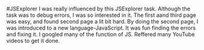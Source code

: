 #JSExplorer
I was really influenced by this JSExplorer task. Although the task was to debug errors, I was so interested in it. The first aand third page was easy, and found second page a lit bit hard. By doing the second page, I was introduced to a new language-JavaScript. It was fun finding the errors and fixing it. I googled many of the function of JS. Reffered many YouTube videos to get it done.
